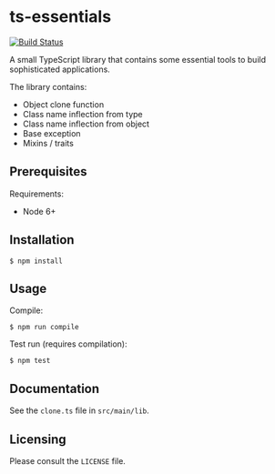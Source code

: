 ts-essentials
========

[![Build Status](https://travis-ci.org/martyn82/ts-essentials.svg?branch=master)](https://travis-ci.org/martyn82/ts-essentials)

A small TypeScript library that contains some essential tools to build sophisticated applications.

The library contains:
* Object clone function
* Class name inflection from type
* Class name inflection from object
* Base exception
* Mixins / traits

## Prerequisites

Requirements:
* Node 6+

## Installation

    $ npm install

## Usage

Compile:

    $ npm run compile

Test run (requires compilation):

    $ npm test

## Documentation

See the `clone.ts` file in `src/main/lib`.

## Licensing

Please consult the `LICENSE` file.
